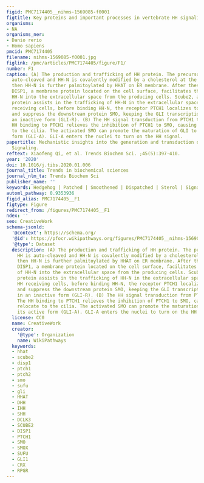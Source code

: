 ```yaml
---
figid: PMC7174405__nihms-1569085-f0001
figtitle: Key proteins and important processes in vertebrate HH signaling pathway
organisms:
- NA
organisms_ner:
- Danio rerio
- Homo sapiens
pmcid: PMC7174405
filename: nihms-1569085-f0001.jpg
figlink: /pmc/articles/PMC7174405/figure/F1/
number: F1
caption: (A) The production and trafficking of HH protein. The precursor of HH is
  auto-cleaved and HH-N is covalently modified by a cholesterol at the C-terminus;
  then HH-N is further palmitoylated by HHAT on ER membrane. After these processes,
  DISP1, a membrane protein located on the cell surface, facilitates the release of
  HH-N into the extracellular space from the producing cells. Scube2, an extracellular
  protein assists in the trafficking of HH-N in the extracellular space. In the HH
  receiving cells, before binding HH-N, the receptor PTCH1 localizes to the cilia
  and suppress the downstream protein SMO, keeping the GLI transcription factors in
  an inactive form (GLI-R). (B) The HH signal transduction from PTCH1 to SMO. The
  HH binding to PTCH1 relieves the inhibition of PTCH1 to SMO, causing SMO to relocate
  to the cilia. The activated SMO can promote the maturation of GLI to its active
  form (GLI-A). GLI-A enters the nuclei to turn on the HH signal.
papertitle: Mechanistic insights into the generation and transduction of Hedgehog
  Signaling.
reftext: Xiaofeng Qi, et al. Trends Biochem Sci. ;45(5):397-410.
year: '2020'
doi: 10.1016/j.tibs.2020.01.006
journal_title: Trends in biochemical sciences
journal_nlm_ta: Trends Biochem Sci
publisher_name: ''
keywords: Hedgehog | Patched | Smoothened | Dispatched | Sterol | Signal transduction
automl_pathway: 0.9353936
figid_alias: PMC7174405__F1
figtype: Figure
redirect_from: /figures/PMC7174405__F1
ndex: ''
seo: CreativeWork
schema-jsonld:
  '@context': https://schema.org/
  '@id': https://pfocr.wikipathways.org/figures/PMC7174405__nihms-1569085-f0001.html
  '@type': Dataset
  description: (A) The production and trafficking of HH protein. The precursor of
    HH is auto-cleaved and HH-N is covalently modified by a cholesterol at the C-terminus;
    then HH-N is further palmitoylated by HHAT on ER membrane. After these processes,
    DISP1, a membrane protein located on the cell surface, facilitates the release
    of HH-N into the extracellular space from the producing cells. Scube2, an extracellular
    protein assists in the trafficking of HH-N in the extracellular space. In the
    HH receiving cells, before binding HH-N, the receptor PTCH1 localizes to the cilia
    and suppress the downstream protein SMO, keeping the GLI transcription factors
    in an inactive form (GLI-R). (B) The HH signal transduction from PTCH1 to SMO.
    The HH binding to PTCH1 relieves the inhibition of PTCH1 to SMO, causing SMO to
    relocate to the cilia. The activated SMO can promote the maturation of GLI to
    its active form (GLI-A). GLI-A enters the nuclei to turn on the HH signal.
  license: CC0
  name: CreativeWork
  creator:
    '@type': Organization
    name: WikiPathways
  keywords:
  - hhat
  - scube2
  - disp1
  - ptch1
  - ptch2
  - smo
  - sufu
  - gli
  - HHAT
  - DHH
  - IHH
  - SHH
  - DCLK3
  - SCUBE2
  - DISP1
  - PTCH1
  - SMO
  - SMOX
  - SUFU
  - GLI1
  - CRX
  - RPGR
---
```

